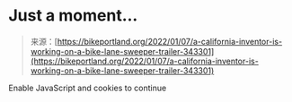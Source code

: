 <!--yml
category: 未分类
date: 2024-05-27 14:29:42
-->

# Just a moment...

> 来源：[https://bikeportland.org/2022/01/07/a-california-inventor-is-working-on-a-bike-lane-sweeper-trailer-343301](https://bikeportland.org/2022/01/07/a-california-inventor-is-working-on-a-bike-lane-sweeper-trailer-343301)

Enable JavaScript and cookies to continue